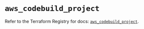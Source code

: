 # `aws_codebuild_project`

Refer to the Terraform Registry for docs: [`aws_codebuild_project`](https://registry.terraform.io/providers/hashicorp/aws/6.7.0/docs/resources/codebuild_project).
